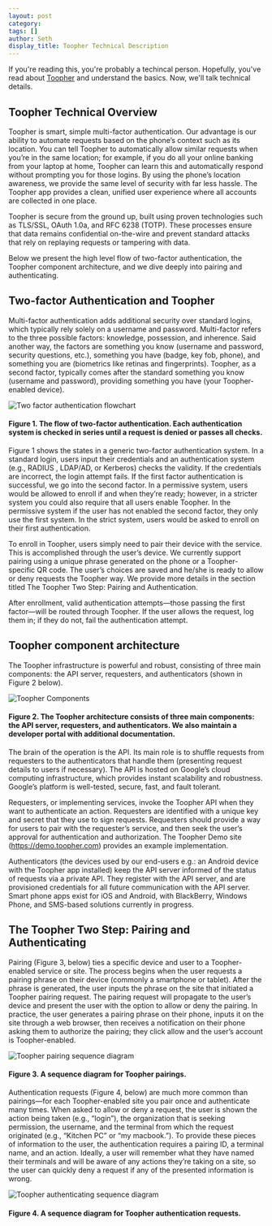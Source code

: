 ```yaml
---
layout: post
category: 
tags: []
author: Seth
display_title: Toopher Technical Description
---
```


If you're reading this, you're probably a techincal person. Hopefully,
you've read about [Toopher](https://www.toopher.com/) and understand the
basics. Now, we'll talk technical details.

## Toopher Technical Overview

Toopher is smart, simple multi-factor authentication. Our advantage is
our ability to automate requests based on the phone’s context such as
its location. You can tell Toopher to automatically allow similar
requests when you’re in the same location; for example, if you do all
your online banking from your laptop at home, Toopher can learn this and
automatically respond without prompting you for those logins. By using
the phone’s location awareness, we provide the same level of security
with far less hassle. The Toopher app provides a clean, unified user
experience where all accounts are collected in one place.

Toopher is secure from the ground up, built using proven technologies
such as TLS/SSL, OAuth 1.0a, and RFC 6238 (TOTP). These processes ensure
that data remains confidential on-the-wire and prevent standard attacks
that rely on replaying requests or tampering with data.

Below we present the high level flow of two-factor authentication, the
Toopher component architecture, and we dive deeply into pairing and
authenticating.

## Two-factor Authentication and Toopher

Multi-factor authentication adds additional security over standard
logins, which typically rely solely on a username and password.
Multi-factor refers to the three possible factors: knowledge,
possession, and inherence. Said another way, the factors are something
you know (username and password, security questions, etc.), something
you have (badge, key fob, phone), and something you are (biometrics like
retinas and fingerprints). Toopher, as a second factor, typically comes
after the standard something you know (username and password), providing
something you have (your Toopher-enabled device).

![Two factor authentication flowchart](http://i.imgur.com/MUP4dEZh.png)

#### Figure 1. The flow of two-factor authentication. Each authentication system is checked in series until a request is denied or passes all checks. 

Figure 1 shows the states in a generic two-factor authentication system.
In a standard login, users input their credentials and an authentication
system (e.g., RADIUS , LDAP/AD, or Kerberos) checks the validity. If the
credentials are incorrect, the login attempt fails. If the first factor
authentication is successful, we go into the second factor. In a
permissive system, users would be allowed to enroll if and when they’re
ready; however, in a stricter system you could also require that all
users enable Toopher. In the permissive system if the user has not
enabled the second factor, they only use the first system. In the strict
system, users would be asked to enroll on their first authentication. 

To enroll in Toopher, users simply need to pair their device with the
service. This is accomplished through the user’s device. We currently
support pairing using a unique phrase generated on the phone or a
Toopher-specific QR code. The user’s choices are saved and he/she is
ready to allow or deny requests the Toopher way. We provide more details
in the section titled The Toopher Two Step: Pairing and Authentication.

After enrollment, valid authentication attempts—those passing the first
factor—will be routed through Toopher. If the user allows the request,
log them in; if they do not, fail the authentication attempt.

## Toopher component architecture

The Toopher infrastructure is powerful and robust, consisting of three
main components: the API server, requesters, and authenticators (shown
in Figure 2 below). 

![Toopher Components](http://i.imgur.com/qYSn27fh.png)

#### Figure 2. The Toopher architecture consists of three main components: the API server, requesters, and authenticators. We also maintain a developer portal with additional documentation.

The brain of the operation is the API. Its main role is to shuffle
requests from requesters to the authenticators that handle them
(presenting request details to users if necessary). The API is hosted on
Google’s cloud computing infrastructure, which provides instant
scalability and robustness. Google’s platform is well-tested, secure,
fast, and fault tolerant. 

Requesters, or implementing services, invoke the Toopher API when they
want to authenticate an action. Requesters are identified with a unique
key and secret that they use to sign requests. Requesters should provide
a way for users to pair with the requester’s service, and then seek the
user’s approval for authentication and authorization. The Toopher Demo
site (https://demo.toopher.com) provides an example implementation.

Authenticators (the devices used by our end-users e.g.: an Android
device with the Toopher app installed) keep the API server informed of
the status of requests via a private API.  They register with the API
server, and are provisioned credentials for all future communication
with the API server. Smart phone apps exist for iOS and Android, with
BlackBerry, Windows Phone, and SMS-based solutions currently in
progress.

## The Toopher Two Step: Pairing and Authenticating

Pairing (Figure 3, below) ties a specific device and user to a
Toopher-enabled service or site. The process begins when the user
requests a pairing phrase on their device (commonly a smartphone or
tablet).  After the phrase is generated, the user inputs the phrase on
the site that initiated a Toopher pairing request. The pairing request
will propagate to the user’s device and present the user with the option
to allow or deny the pairing. In practice, the user generates a pairing
phrase on their phone, inputs it on the site through a web browser, then
receives a notification on their phone asking them to authorize the
pairing; they click allow and the user’s account is Toopher-enabled.

![Toopher pairing sequence diagram](http://i.imgur.com/92A1QVq.png) 

#### Figure 3. A sequence diagram for Toopher pairings.
 
Authentication requests (Figure 4, below) are much more common than
pairings—for each Toopher-enabled site you pair once and authenticate
many times. When asked to allow or deny a request, the user is shown the
action being taken (e.g., “login”), the organization that is seeking
permission, the username, and the terminal from which the request
originated (e.g., “Kitchen PC” or “my macbook.”). To provide these
pieces of information to the user, the authentication requires a pairing
ID, a terminal name, and an action. Ideally, a user will remember what
they have named their terminals and will be aware of any actions they’re
taking on a site, so the user can quickly deny a request if any of the
presented information is wrong.
 
![Toopher authenticating sequence
diagram](http://i.imgur.com/daaxxyn.png) 

#### Figure 4. A sequence diagram for Toopher authentication requests.

